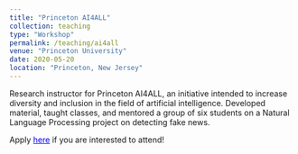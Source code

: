 ```yaml
---
title: "Princeton AI4ALL"
collection: teaching
type: "Workshop"
permalink: /teaching/ai4all
venue: "Princeton University"
date: 2020-05-20
location: "Princeton, New Jersey"
---
```


Research instructor for Princeton AI4ALL, an initiative intended to increase diversity and inclusion in the field of artificial intelligence. Developed material, taught classes, and mentored a group of six students on a Natural Language Processing project on detecting fake news.

Apply [<span style="color:blue">here</span>](https://ai4all.princeton.edu) if you are interested to attend!

<!-- Heading 1
======

Heading 2
======

Heading 3
======
  -->